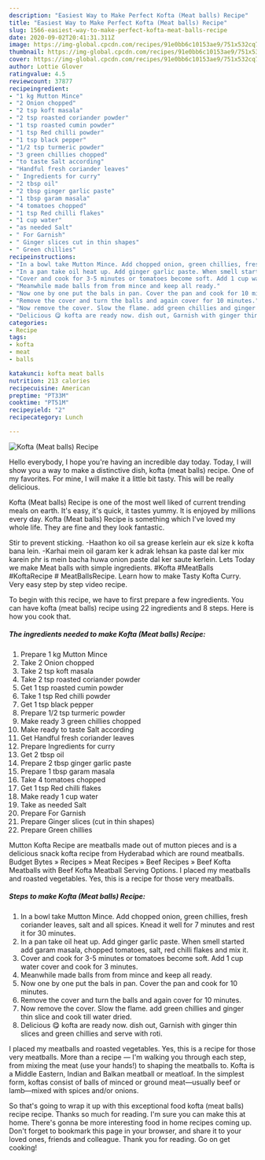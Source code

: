 ```yaml
---
description: "Easiest Way to Make Perfect Kofta (Meat balls) Recipe"
title: "Easiest Way to Make Perfect Kofta (Meat balls) Recipe"
slug: 1566-easiest-way-to-make-perfect-kofta-meat-balls-recipe
date: 2020-09-02T20:41:31.311Z
image: https://img-global.cpcdn.com/recipes/91e0bb6c10153ae9/751x532cq70/kofta-meat-balls-recipe-recipe-main-photo.jpg
thumbnail: https://img-global.cpcdn.com/recipes/91e0bb6c10153ae9/751x532cq70/kofta-meat-balls-recipe-recipe-main-photo.jpg
cover: https://img-global.cpcdn.com/recipes/91e0bb6c10153ae9/751x532cq70/kofta-meat-balls-recipe-recipe-main-photo.jpg
author: Lottie Glover
ratingvalue: 4.5
reviewcount: 37877
recipeingredient:
- "1 kg Mutton Mince"
- "2 Onion chopped"
- "2 tsp koft masala"
- "2 tsp roasted coriander powder"
- "1 tsp roasted cumin powder"
- "1 tsp Red chilli powder"
- "1 tsp black pepper"
- "1/2 tsp turmeric powder"
- "3 green chillies chopped"
- "to taste Salt according"
- "Handful fresh coriander leaves"
- " Ingredients for curry"
- "2 tbsp oil"
- "2 tbsp ginger garlic paste"
- "1 tbsp garam masala"
- "4 tomatoes chopped"
- "1 tsp Red chilli flakes"
- "1 cup water"
- "as needed Salt"
- " For Garnish"
- " Ginger slices cut in thin shapes"
- " Green chillies"
recipeinstructions:
- "In a bowl take Mutton Mince. Add chopped onion, green chillies, fresh coriander leaves, salt and all spices. Knead it well for 7 minutes and rest it for 30 minutes."
- "In a pan take oil heat up. Add ginger garlic paste. When smell started add garam masala, chopped tomatoes, salt, red chilli flakes and mix it."
- "Cover and cook for 3-5 minutes or tomatoes become soft. Add 1 cup water cover and cook for 3 minutes."
- "Meanwhile made balls from from mince and keep all ready."
- "Now one by one put the bals in pan. Cover the pan and cook for 10 minutes."
- "Remove the cover and turn the balls and again cover for 10 minutes."
- "Now remove the cover. Slow the flame. add green chillies and ginger thin slice and cook till water dried."
- "Delicious 😋 kofta are ready now. dish out, Garnish with ginger thin slices and green chillies and serve with roti."
categories:
- Recipe
tags:
- kofta
- meat
- balls

katakunci: kofta meat balls 
nutrition: 213 calories
recipecuisine: American
preptime: "PT33M"
cooktime: "PT51M"
recipeyield: "2"
recipecategory: Lunch

---
```



![Kofta (Meat balls) Recipe](https://img-global.cpcdn.com/recipes/91e0bb6c10153ae9/751x532cq70/kofta-meat-balls-recipe-recipe-main-photo.jpg)

Hello everybody, I hope you're having an incredible day today. Today, I will show you a way to make a distinctive dish, kofta (meat balls) recipe. One of my favorites. For mine, I will make it a little bit tasty. This will be really delicious.

Kofta (Meat balls) Recipe is one of the most well liked of current trending meals on earth. It's easy, it's quick, it tastes yummy. It is enjoyed by millions every day. Kofta (Meat balls) Recipe is something which I've loved my whole life. They are fine and they look fantastic.

Stir to prevent sticking. -Haathon ko oil sa grease kerlein aur ek size k kofta bana lein. -Karhai mein oil garam ker k adrak lehsan ka paste dal ker mix karein phr is mein bacha huwa onion paste dal ker saute kerlein. Lets Today we make Meat balls with simple ingredients. #Kofta #MeatBalls #KoftaRecipe # MeatBallsRecipe. Learn how to make Tasty Kofta Curry. Very easy step by step video recipe.


To begin with this recipe, we have to first prepare a few ingredients. You can have kofta (meat balls) recipe using 22 ingredients and 8 steps. Here is how you cook that.

<!--inarticleads1-->

##### The ingredients needed to make Kofta (Meat balls) Recipe:

1. Prepare 1 kg Mutton Mince
1. Take 2 Onion chopped
1. Take 2 tsp koft masala
1. Take 2 tsp roasted coriander powder
1. Get 1 tsp roasted cumin powder
1. Take 1 tsp Red chilli powder
1. Get 1 tsp black pepper
1. Prepare 1/2 tsp turmeric powder
1. Make ready 3 green chillies chopped
1. Make ready to taste Salt according
1. Get Handful fresh coriander leaves
1. Prepare  Ingredients for curry
1. Get 2 tbsp oil
1. Prepare 2 tbsp ginger garlic paste
1. Prepare 1 tbsp garam masala
1. Take 4 tomatoes chopped
1. Get 1 tsp Red chilli flakes
1. Make ready 1 cup water
1. Take as needed Salt
1. Prepare  For Garnish
1. Prepare  Ginger slices (cut in thin shapes)
1. Prepare  Green chillies


Mutton Kofta Recipe are meatballs made out of mutton pieces and is a delicious snack kofta recipe from Hyderabad which are round meatballs. Budget Bytes » Recipes » Meat Recipes » Beef Recipes » Beef Kofta Meatballs with Beef Kofta Meatball Serving Options. I placed my meatballs and roasted vegetables. Yes, this is a recipe for those very meatballs. 

<!--inarticleads2-->

##### Steps to make Kofta (Meat balls) Recipe:

1. In a bowl take Mutton Mince. Add chopped onion, green chillies, fresh coriander leaves, salt and all spices. Knead it well for 7 minutes and rest it for 30 minutes.
1. In a pan take oil heat up. Add ginger garlic paste. When smell started add garam masala, chopped tomatoes, salt, red chilli flakes and mix it.
1. Cover and cook for 3-5 minutes or tomatoes become soft. Add 1 cup water cover and cook for 3 minutes.
1. Meanwhile made balls from from mince and keep all ready.
1. Now one by one put the bals in pan. Cover the pan and cook for 10 minutes.
1. Remove the cover and turn the balls and again cover for 10 minutes.
1. Now remove the cover. Slow the flame. add green chillies and ginger thin slice and cook till water dried.
1. Delicious 😋 kofta are ready now. dish out, Garnish with ginger thin slices and green chillies and serve with roti.


I placed my meatballs and roasted vegetables. Yes, this is a recipe for those very meatballs. More than a recipe — I&#39;m walking you through each step, from mixing the meat (use your hands!) to shaping the meatballs to. Kofta is a Middle Eastern, Indian and Balkan meatball or meatloaf. In the simplest form, koftas consist of balls of minced or ground meat—usually beef or lamb—mixed with spices and/or onions. 

So that's going to wrap it up with this exceptional food kofta (meat balls) recipe recipe. Thanks so much for reading. I'm sure you can make this at home. There's gonna be more interesting food in home recipes coming up. Don't forget to bookmark this page in your browser, and share it to your loved ones, friends and colleague. Thank you for reading. Go on get cooking!
